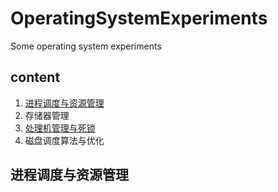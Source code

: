 # OperatingSystemExperiments
Some operating system experiments

## content

1. [进程调度与资源管理](#进程调度与资源管理)
2. 存储器管理
3. [处理机管理与死锁](baidu.com)
4. 磁盘调度算法与优化

## 进程调度与资源管理
